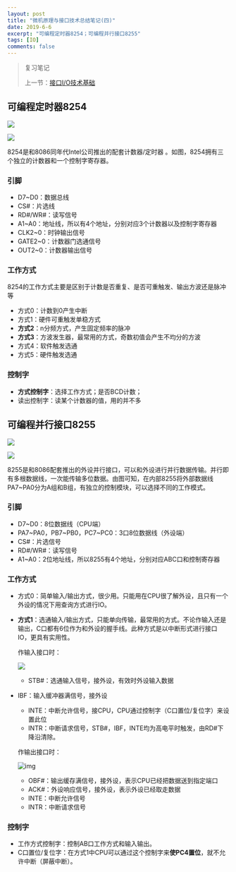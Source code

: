 ```yaml
---
layout: post
title: "微机原理与接口技术总结笔记(四)"
date: 2019-6-6
excerpt: "可编程定时器8254；可编程并行接口8255"
tags: [IO]
comments: false
---
```


> 复习笔记
>
> 上一节：[接口I/O技术基础](https://excitedspider.github.io/微机原理与接口技术总结笔记(三)/)

## 可编程定时器8254

![](https://upload.wikimedia.org/wikipedia/commons/thumb/d/d4/Intel_8253_and_8254.svg/220px-Intel_8253_and_8254.svg.png)

![](https://upload.wikimedia.org/wikipedia/commons/thumb/b/ba/Intel_8253_block_diagram.svg/1280px-Intel_8253_block_diagram.svg.png)

8254是和8086同年代Intel公司推出的配套计数器/定时器 。如图，8254拥有三个独立的计数器和一个控制字寄存器。

### 引脚

- D7~D0：数据总线
- CS#：片选线
- RD#/WR#：读写信号
- A1~A0：地址线，所以有4个地址，分别对应3个计数器以及控制字寄存器
- CLK2~0：时钟输出信号
- GATE2~0：计数器门选通信号
- OUT2~0：计数器输出信号

### 工作方式

8254的工作方式主要是区别于计数是否重复、是否可重触发、输出方波还是脉冲等

- 方式0：计数到0产生中断
- 方式1：硬件可重触发单稳方式
- **方式2**：n分频方式，产生固定频率的脉冲
- **方式3**：方波发生器，最常用的方式，奇数初值会产生不均分的方波
- 方式4：软件触发选通
- 方式5：硬件触发选通

### 控制字

- **方式控制字**：选择工作方式；是否BCD计数；
- 读出控制字：读某个计数器的值，用的并不多

## 可编程并行接口8255



![](https://upload.wikimedia.org/wikipedia/commons/8/84/8255.svg)

![](https://www.tutorialspoint.com/microprocessor/images/8255a_architecture.jpg)

8255是和8086配套推出的外设并行接口，可以和外设进行并行数据传输。并行即有多根数据线，一次能传输多位数据。由图可知，在内部8255将外部数据线PA7~PA0分为A组和B组，有独立的控制模块，可以选择不同的工作模式。

### 引脚

- D7~D0：8位数据线（CPU端）
- PA7~PA0，PB7~PB0，PC7~PC0：3口8位数据线（外设端）
- CS#：片选信号
- RD#/WR#：读写信号
- A1~A0：2位地址线，所以8255有4个地址，分别对应ABC口和控制寄存器

### 工作方式

- 方式0：简单输入/输出方式，很少用。只能用在CPU很了解外设，且只有一个外设的情况下用查询方式进行IO。

- **方式1**：选通输入/输出方式，只能单向传输，最常用的方式。不论作输入还是输出，C口都有6位作为和外设的握手线。此种方式是以中断形式进行接口IO，更具有实用性。

  作输入接口时：

  ![](http://www.care4you.in/Tutorials/8085mp/8255/16.1%20Mod-1%20configuration.png)

  - STB#：选通输入信号，接外设，有效时外设输入数据

- IBF：输入缓冲器满信号，接外设

  - INTE：中断允许信号，接CPU，CPU通过控制字（C口置位/复位字）来设置此位
  - INTR：中断请求信号，STB#，IBF，INTE均为高电平时触发，由RD#下降沿清除。

  作输出接口时：

  ![img](http://www.care4you.in/Tutorials/8085mp/8255/16.3%20Mod-1%20output.png)

  - OBF#：输出缓存满信号，接外设，表示CPU已经把数据送到指定端口
  - ACK#：外设响应信号，接外设，表示外设已经取走数据
  - INTE：中断允许信号
  - INTR：中断请求信号

### 控制字

- 工作方式控制字：控制AB口工作方式和输入输出。
- C口置位/复位字：在方式1中CPU可以通过这个控制字来**使PC4置位**，就不允许中断（屏蔽中断）。